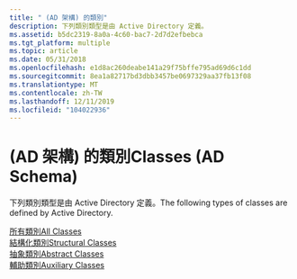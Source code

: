 ```yaml
---
title: " (AD 架構) 的類別"
description: 下列類別類型是由 Active Directory 定義。
ms.assetid: b5dc2319-8a0a-4c60-bac7-2d7d2efbebca
ms.tgt_platform: multiple
ms.topic: article
ms.date: 05/31/2018
ms.openlocfilehash: e1d8ac260deabe141a29f75bffe795ad69d6c1dd
ms.sourcegitcommit: 8ea1a82717bd3dbb3457be0697329aa37fb13f08
ms.translationtype: MT
ms.contentlocale: zh-TW
ms.lasthandoff: 12/11/2019
ms.locfileid: "104022936"
---
```

# <a name="classes-ad-schema"></a><span data-ttu-id="6d130-103"> (AD 架構) 的類別</span><span class="sxs-lookup"><span data-stu-id="6d130-103">Classes (AD Schema)</span></span>

<span data-ttu-id="6d130-104">下列類別類型是由 Active Directory 定義。</span><span class="sxs-lookup"><span data-stu-id="6d130-104">The following types of classes are defined by Active Directory.</span></span>

<dl>

[<span data-ttu-id="6d130-105">所有類別</span><span class="sxs-lookup"><span data-stu-id="6d130-105">All Classes</span></span>](classes-all.md)  
[<span data-ttu-id="6d130-106">結構化類別</span><span class="sxs-lookup"><span data-stu-id="6d130-106">Structural Classes</span></span>](classes-structural.md)  
[<span data-ttu-id="6d130-107">抽象類別</span><span class="sxs-lookup"><span data-stu-id="6d130-107">Abstract Classes</span></span>](classes-abstract.md)  
[<span data-ttu-id="6d130-108">輔助類別</span><span class="sxs-lookup"><span data-stu-id="6d130-108">Auxiliary Classes</span></span>](classes-auxiliary.md)  
</dl>

 

 




